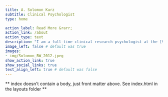 ```yaml
---
title: A. Solomon Kurz
subtitle: Clinical Psychologist
type: home

action_label: Read More &rarr;
action_link: /about
action_type: text
description: "I am a full-time clinical research psychologist at the [VISN 17 Center of Excellence](https://www.mirecc.va.gov/visn17/), and a part-time adjunct professor at [The Chicago School of Professional Psychology](https://www.thechicagoschool.edu/learn/los-angeles/?utm_campus=105).<br><br><br><br><br><br>Cover photo credit: [Gaetano Catelli](https://www.facebook.com/gaetano.catelli) circa 2012"
image_left: false # default was true
images:
- img/Solomon_BW_2012.jpeg
show_action_link: true
show_social_links: true
text_align_left: true # default was false
---
```


** index doesn't contain a body, just front matter above.
See index.html in the layouts folder **

